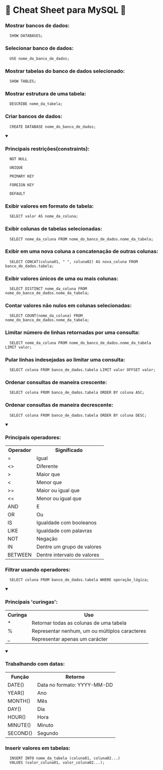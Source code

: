 <h1>🐬 Cheat Sheet para MySQL 🐬</h1>

<h3>Mostrar bancos de dados:</h3>

``` 
  SHOW DATABASES;
```

<h3>Selecionar banco de dados:</h3>

``` 
  USE nome_do_banco_de_dados;
```

<h3>Mostrar tabelas do banco de dados selecionado:</h3>

``` 
  SHOW TABLES;
```

<h3>Mostrar estrutura de uma tabela:</h3>

``` 
  DESCRIBE nome_da_tabela;
```

<h3>Criar bancos de dados:</h3>

``` 
  CREATE DATABASE nome_do_banco_de_dados;
```

<details open>
  <summary>
    <h3>Principais restrições(constraints):</h3>
  </summary>
  
  ```
    NOT NULL
  ```
  ```
    UNIQUE
  ```
  ```
    PRIMARY KEY
  ```
  ```
    FOREIGN KEY
  ```
  ```
    DEFAULT
  ```
</details>

<h3>Exibir valores em formato de tabela:</h3>

``` 
  SELECT valor AS nome_da_coluna;
```

<h3>Exibir colunas de tabelas selecionadas:</h3>

``` 
  SELECT nome_da_coluna FROM nome_do_banco_de_dados.nome_da_tabela;
```

<h3>Exibir em uma nova coluna a concatenação de outras colunas:</h3>

``` 
  SELECT CONCAT(coluna01, " ", coluna02) AS nova_coluna FROM banco_de_dados.tabela;
```

<h3>Exibir valores únicos de uma ou mais colunas:</h3>

``` 
  SELECT DISTINCT nome_da_coluna FROM nome_do_banco_de_dados.nome_da_tabela;
```

<h3>Contar valores não nulos em colunas selecionadas:</h3>

``` 
  SELECT COUNT(nome_da_coluna) FROM nome_do_banco_de_dados.nome_da_tabela;
```

<h3>Limitar número de linhas retornadas por uma consulta:</h3>

``` 
  SELECT nome_da_coluna FROM nome_do_banco_de_dados.nome_da_tabela LIMIT valor;
```

<h3>Pular linhas indesejadas ao limitar uma consulta:</h3>

``` 
  SELECT coluna FROM banco_de_dados.tabela LIMIT valor OFFSET valor;
```

<h3>Ordenar consultas de maneira crescente:</h3>

``` 
  SELECT coluna FROM banco_de_dados.tabela ORDER BY coluna ASC;
```

<h3>Ordenar consultas de maneira decrescente:</h3>

``` 
  SELECT coluna FROM banco_de_dados.tabela ORDER BY coluna DESC;
```

<details open>
  <summary>
    <h3>Principais operadores:</h3>
  </summary>
  
  <table>
    <tr>
      <th>Operador</th>
      <th>Significado</th>
    </tr>
    <tr>
      <td>=</td>
      <td>Igual</td>
    </tr>
    <tr>
      <td><></td>
      <td>Diferente</td>
    </tr>
    <tr>
      <td>></td>
      <td>Maior que</td>
    </tr>
    <tr>
      <td><</td>
      <td>Menor que</td>
    </tr>
    <tr>
      <td>>=</td>
      <td>Maior ou igual que</td>
    </tr>
    <tr>
      <td><=</td>
      <td>Menor ou igual que</td>
    </tr>
    <tr>
      <td>AND</td>
      <td>E</td>
    </tr> 
    <tr>
      <td>OR</td>
      <td>Ou</td>
    </tr>
    <tr>
      <td>IS</td>
      <td>Igualdade com booleanos</td>
    </tr>
    <tr>
      <td>LIKE</td>
      <td>Igualdade com palavras</td>
    </tr>
    <tr>
      <td>NOT</td>
      <td>Negação</td>
    </tr> 
    <tr>
      <td>IN</td>
      <td>Dentre um grupo de valores</td>
    </tr>
    <tr>
      <td>BETWEEN</td>
      <td>Dentre intervalo de valores</td>
    </tr>
  </table>
</details>

<h3>Filtrar usando operadores:</h3>

``` 
  SELECT coluna FROM banco_de_dados.tabela WHERE operação_lógica;
```

<details open>
  <summary>
    <h3>Principais 'curingas':</h3>
  </summary>
  
  <table>
    <tr>
      <th>Curinga</th>
      <th>Uso</th>
    </tr>
    <tr>
      <td>*</td>
      <td>Retornar todas as colunas de uma tabela</td>
    </tr>
    <tr>
      <td>%</td>
      <td>Representar nenhum, um ou múltiplos caracteres</td>
    </tr>
    <tr>
      <td>_</td>
      <td>Representar apenas um carácter</td>
    </tr>
  </table>
</details>

<details open>
  <summary>
    <h3>Trabalhando com datas:</h3>
  </summary>
  
  <table>
    <tr>
      <th>Função</th>
      <th>Retorno</th>
    </tr>
    <tr>
      <td>DATE()</td>
      <td>Data no formato: YYYY-MM-DD</td>
    </tr>
    <tr>
      <td>YEAR()</td>
      <td>Ano</td>
    </tr>
    <tr>
      <td>MONTH()</td>
      <td>Mês</td>
    </tr>
    <tr>
      <td>DAY()</td>
      <td>Dia</td>
    </tr>
    <tr>
      <td>HOUR()</td>
      <td>Hora</td>
    </tr>
    <tr>
      <td>MINUTE()</td>
      <td>Minuto</td>
    </tr>
    <tr>
      <td>SECOND()</td>
      <td>Segundo</td>
    </tr>
  </table>
</details>

<h3>Inserir valores em tabelas:</h3>

``` 
  INSERT INTO nome_da_tabela (coluna01, coluna02...)
  VALUES (valor_coluna01, valor_coluna02...);
```